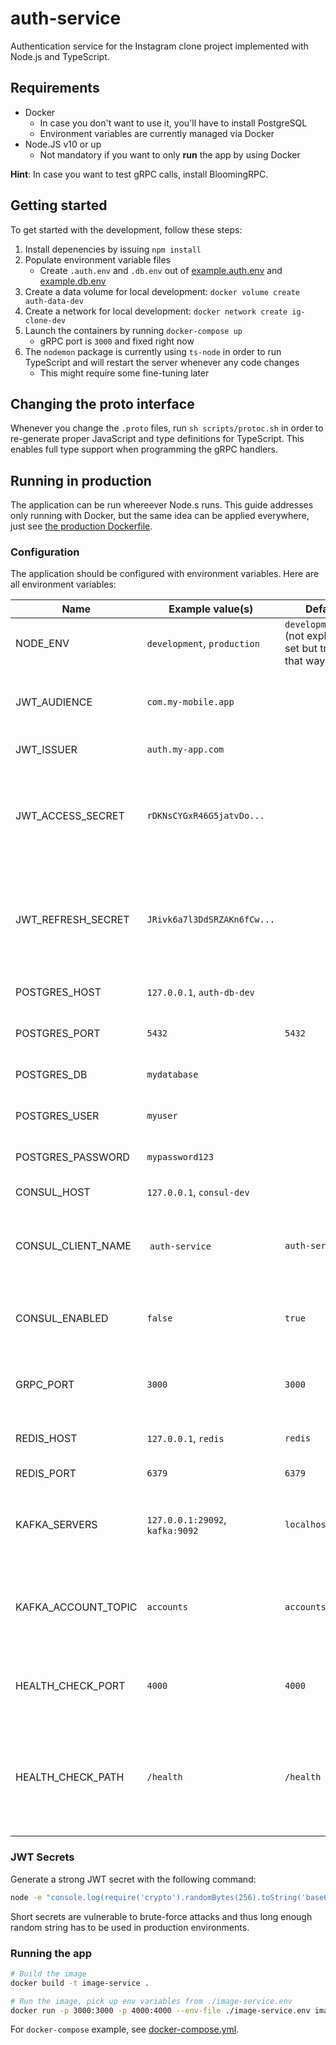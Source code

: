 # auth-service

Authentication service for the Instagram clone project implemented with Node.js and TypeScript.

## Requirements

* Docker
  * In case you don't want to use it, you'll have to install PostgreSQL
  * Environment variables are currently managed via Docker
* Node.JS v10 or up
  * Not mandatory if you want to only **run** the app by using Docker

**Hint**: In case you want to test gRPC calls, install BloomingRPC.

## Getting started

To get started with the development, follow these steps:

1. Install depenencies by issuing `npm install`
2. Populate environment variable files
    * Create `.auth.env` and `.db.env` out of [example.auth.env](example.auth.env) and [example.db.env](example.db.env)
3. Create a data volume for local development: `docker volume create auth-data-dev`
4. Create a network for local development: `docker network create ig-clone-dev`
5. Launch the containers by running `docker-compose up`
    * gRPC port is `3000` and fixed right now
6. The `nodemon` package is currently using `ts-node` in order to run TypeScript and will restart the server whenever any code changes
    * This might require some fine-tuning later

## Changing the proto interface

Whenever you change the `.proto` files, run `sh scripts/protoc.sh` in order to re-generate proper JavaScript and type definitions for TypeScript. This enables full type support when programming the gRPC handlers.

## Running in production

The application can be run whereever Node.s runs. This guide addresses only running with Docker, but the same idea can be applied everywhere, just see [the production Dockerfile](Dockerfile).

### Configuration

The application should be configured with environment variables. Here are all environment variables:

| Name                          | Example value(s)              | Default         | Description                       |
|-------------------------------|-------------------------------|-----------------|-----------------------------------|
| NODE_ENV                      | `development`, `production`   | `development` (not explicitly set but treated that way) | Running environment level |
| JWT_AUDIENCE        | `com.my-mobile.app` |         | JWT `aud` property (this is same for every client) |
| JWT_ISSUER      | `auth.my-app.com` |         | JWT `iss` property |
| JWT_ACCESS_SECRET | `rDKNsCYGxR46G5jatvDo...` |       | Strong secret for JWT signing (access token). See [JWT Secrets](#jwt-secrets) for more info. |
| JWT_REFRESH_SECRET | `JRivk6a7l3DdSRZAKn6fCw...` |          | Strong secret for JWT signing (refresh token). See [JWT Secrets](#jwt-secrets) for more info. |
| POSTGRES_HOST                 | `127.0.0.1`, `auth-db-dev` |          | PostgreSQL database hostname |
| POSTGRES_PORT | `5432` | `5432` | PostgreSQL database port number |
| POSTGRES_DB | `mydatabase` |        | PostgreSQL database name |
| POSTGRES_USER | `myuser` |          | PostgreSQL database username |
| POSTGRES_PASSWORD | `mypassword123` |         | PostgreSQL database password |
| CONSUL_HOST | `127.0.0.1`, `consul-dev` |         | Consul host address |
| CONSUL_CLIENT_NAME | `auth-service` | `auth-service` | The exposed service name in consul for this service |
| CONSUL_ENABLED | `false` | `true` | Whether to register the service to Consul or not |
| GRPC_PORT | `3000` | `3000` | The exposed port for gRPC server |
| REDIS_HOST | `127.0.0.1`, `redis` | `redis` | Hostname of Redis server |
| REDIS_PORT | `6379` | `6379` | Redis port number |
| KAFKA_SERVERS | `127.0.0.1:29092`, `kafka:9092` | `localhost:29092` | Kafka server address in form of `<host>:<port>` |
| KAFKA_ACCOUNT_TOPIC | `accounts` | `accounts` | Kafka topic to which account events are published from this service |
| HEALTH_CHECK_PORT | `4000` | `4000` | Port which the health check server will listen to |
| HEALTH_CHECK_PATH | `/health` | `/health` | URL path to which the health check server will bind the health check requests |

### JWT Secrets

Generate a strong JWT secret with the following command:

```bash
node -e "console.log(require('crypto').randomBytes(256).toString('base64'));"
```

Short secrets are vulnerable to brute-force attacks and thus long enough random string has to be used in production environments.

### Running the app


```bash
# Build the image
docker build -t image-service .

# Run the image, pick up env variables from ./image-service.env
docker run -p 3000:3000 -p 4000:4000 --env-file ./image-service.env image-service:latest
```

For `docker-compose` example, see [docker-compose.yml](docker-compose.yml).

